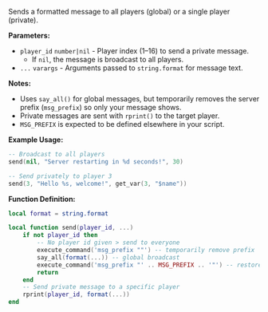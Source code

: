 Sends a formatted message to all players (global) or a single player (private).

**Parameters:**

* `player_id` `number|nil` - Player index (1–16) to send a private message.
    * If `nil`, the message is broadcast to all players.
* `...` `varargs` - Arguments passed to `string.format` for message text.

**Notes:**

* Uses `say_all()` for global messages, but temporarily removes the server prefix (`msg_prefix`) so only your message
  shows.
* Private messages are sent with `rprint()` to the target player.
* `MSG_PREFIX` is expected to be defined elsewhere in your script.

**Example Usage:**

```lua
-- Broadcast to all players
send(nil, "Server restarting in %d seconds!", 30)

-- Send privately to player 3
send(3, "Hello %s, welcome!", get_var(3, "$name"))
```

**Function Definition:**

```lua
local format = string.format

local function send(player_id, ...)
    if not player_id then
        -- No player id given > send to everyone
        execute_command('msg_prefix ""') -- temporarily remove prefix
        say_all(format(...)) -- global broadcast
        execute_command('msg_prefix "' .. MSG_PREFIX .. '"') -- restore prefix
        return
    end
    -- Send private message to a specific player
    rprint(player_id, format(...))
end
```